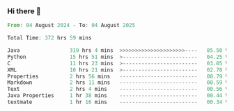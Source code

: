 ### Hi there 👋

<!--
**luoxuanzao/luoxuanzao** is a ✨ _special_ ✨ repository because its `README.md` (this file) appears on your GitHub profile.

Here are some ideas to get you started:

- 🔭 I’m currently working on ...
- 🌱 I’m currently learning ...
- 👯 I’m looking to collaborate on ...
- 🤔 I’m looking for help with ...
- 💬 Ask me about ...
- 📫 How to reach me: ...
- 😄 Pronouns: ...
- ⚡ Fun fact: ...
-->

<!--START_SECTION:waka-->

```rust
From: 04 August 2024 - To: 04 August 2025

Total Time: 372 hrs 59 mins

Java                319 hrs 4 mins  >>>>>>>>>>>>>>>>>>>>>----   85.50 %
Python              15 hrs 51 mins  >------------------------   04.25 %
C                   11 hrs 23 mins  >------------------------   03.05 %
XML                 10 hrs 21 mins  >------------------------   02.78 %
Properties          2 hrs 56 mins   -------------------------   00.79 %
Markdown            2 hrs 11 mins   -------------------------   00.59 %
Text                2 hrs 4 mins    -------------------------   00.56 %
Java Properties     1 hr 38 mins    -------------------------   00.44 %
textmate            1 hr 16 mins    -------------------------   00.34 %
```

<!--END_SECTION:waka-->